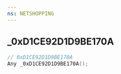 ```yaml
---
ns: NETSHOPPING
---
```

## _0xD1CE92D1D9BE170A

```c
// 0xD1CE92D1D9BE170A
Any _0xD1CE92D1D9BE170A();
```

